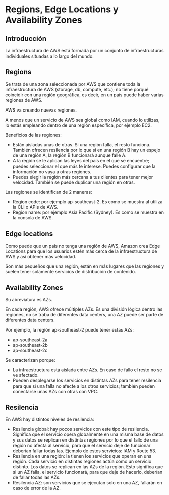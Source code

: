 # Regions, Edge Locations y Availability Zones

## Introducción

La infraestructura de AWS está formada por un conjunto de infraestructuras individuales situadas a lo largo del mundo.

## Regions

Se trata de una zona seleccionada por AWS que contiene toda la infraestructura de AWS (storage, db, compute, etc.); no tiene porqué coincidir con una región geográfica, es decir, en un país puede haber varias regiones de AWS.

AWS va creando nuevas regiones.

A menos que un servicio de AWS sea global como IAM, cuando lo utilizas, lo estás empleando dentro de una región específica, por ejemplo EC2.

Beneficios de las regiones:

- Están aisladas unas de otras. Si una región falla, el resto funciona. También ofrecen resilencia por lo que si en una región B hay un espejo de una región A, la región B funcionará aunque falle A.
- A la región se le aplican las leyes del país en el que se encuentre; puedes seleccionar el que más te interese. Puedes configurar que la información no vaya a otras regiones.
- Puedes elegir la región más cercana a tus clientes para tener mejor velocidad. También se puede duplicar una región en otras.

Las regiones se identifican de 2 maneras:

- Region code: por ejemplo ap-southeast-2. Es como se muestra al utiliza la CLI o APIs de AWS.
- Region name: por ejemplo Asia Pacific (Sydney). Es como se muestra en la consola de AWS.

## Edge locations

Como puede que un país no tenga una región de AWS, Amazon crea Edge Locations para que los usuarios estén más cerca de la infraestructura de AWS y así obtener más velocidad.

Son más pequeños que una región, están en más lugares que las regiones y suelen tener solamente servicios de distribución de contenido.

## Availability Zones

Su abreviatura es AZs.

En cada región, AWS ofrece múltiples AZs. Es una división lógica dentro las regiones, no se traba de diferentes data centers, una AZ puede ser parte de diferentes data centers.

Por ejemplo, la región ap-southeast-2 puede tener estas AZs:

- ap-southeast-2a
- ap-southeast-2b
- ap-southeast-2c

Se caracterizan porque:

- La infraestructura está aislada entre AZs. En caso de fallo el resto no se ve afectado.
- Pueden desplegarse los servicios en distintas AZs para tener resilencia para que si una falla no afecte a los otros servicios; también pueden conectarse unas AZs con otras con VPC.

## Resilencia

En AWS hay distintos niveles de resilencia:

- Resilencia global: hay pocos servicios con este tipo de resilencia. Significa que el servicio opera globalmente en una misma base de datos y sus datos se replican en distintas regiones por lo que el fallo de una región no afecta al servicio, para que el servicio deje de funcionar deberían fallar todas las. Ejemplo de estos servicios: IAM y Route 53.
- Resilencia en una región: la tienen los servicios que operan en una región. Cada servicio en distintas regiones actúa como un servicio distinto. Los datos se replican en las AZs de la región. Esto significa que si un AZ falla, el servicio funcionará, para que deje de hacerlo, deberían de fallar todas las AZs.
- Resilencia AZ: son servicios que se ejecutan solo en una AZ, fallarán en caso de error de la AZ.
